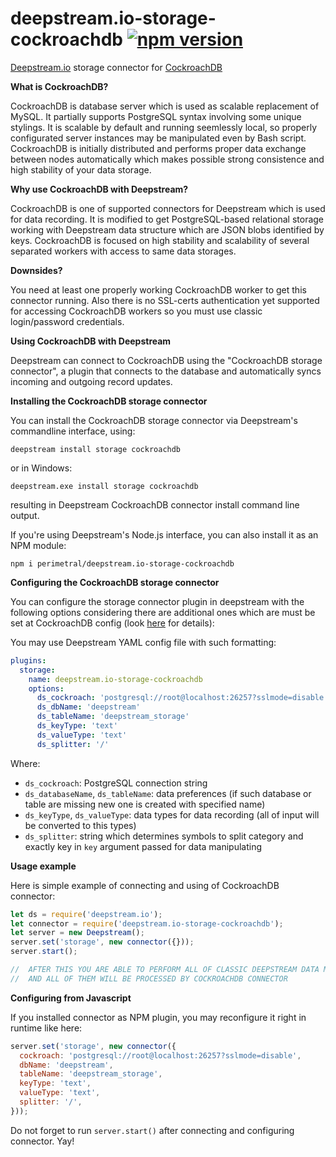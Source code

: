 # deepstream.io-storage-cockroachdb [![npm version](https://badge.fury.io/js/deepstream.io-storage-cockroachdb.svg)](https://badge.fury.io/js/deepstream.io-storage-cockroachdb)

[Deepstream.io](http://deepstream.io) storage connector for [CockroachDB](https://www.cockroachlabs.com/)

**What is CockroachDB?**

CockroachDB is database server which is used as scalable replacement of MySQL. It partially supports PostgreSQL syntax involving some unique stylings. It is scalable by default and running seemlessly local, so properly configurated server instances may be manipulated even by Bash script. CockroachDB is initially distributed and performs proper data exchange between nodes automatically which makes possible strong consistence and high stability of your data storage.

**Why use CockroachDB with Deepstream?**

CockroachDB is one of supported connectors for Deepstream which is used for data recording. It is modified to get PostgreSQL-based relational storage working with Deepstream data structure which are JSON blobs identified by keys. CockroachDB is focused on high stability and scalability of several separated workers with access to same data storages.

**Downsides?**

You need at least one properly working CockroachDB worker to get this connector running. Also there is no SSL-certs authentication yet supported for accessing CockroachDB workers so you must use classic login/password credentials.

**Using CockroachDB with Deepstream**

Deepstream can connect to CockroachDB using the "CockroachDB storage connector", a plugin that connects to the database and automatically syncs incoming and outgoing record updates.

**Installing the CockroachDB storage connector**

You can install the CockroachDB storage connector via Deepstream's commandline interface, using:

`deepstream install storage cockroachdb`

or in Windows:

`deepstream.exe install storage cockroachdb`

resulting in Deepstream CockroachDB connector install command line output.

If you're using Deepstream's Node.js interface, you can also install it as an NPM module:

`npm i perimetral/deepstream.io-storage-cockroachdb`

**Configuring the CockroachDB storage connector**

You can configure the storage connector plugin in deepstream with the following options considering there are additional ones which are must be set at CockroachDB config (look [here](https://www.cockroachlabs.com/) for details):

You may use Deepstream YAML config file with such formatting:

```yaml
plugins:
  storage:
    name: deepstream.io-storage-cockroachdb
    options:
      ds_cockroach: 'postgresql://root@localhost:26257?sslmode=disable'
      ds_dbName: 'deepstream'
      ds_tableName: 'deepstream_storage'
      ds_keyType: 'text'
      ds_valueType: 'text'
      ds_splitter: '/'
```
Where:

* `ds_cockroach`: PostgreSQL connection string
* `ds_databaseName`, `ds_tableName`: data preferences (if such database or table are missing new one is created with specified name)
* `ds_keyType`, `ds_valueType`: data types for data recording (all of input will be converted to this types)
* `ds_splitter`: string which determines symbols to split category and exactly key in `key` argument passed for data manipulating

**Usage example**

Here is simple example of connecting and using of CockroachDB connector:

```javascript
let ds = require('deepstream.io');
let connector = require('deepstream.io-storage-cockroachdb');
let server = new Deepstream();
server.set('storage', new connector({}));
server.start();

//  AFTER THIS YOU ARE ABLE TO PERFORM ALL OF CLASSIC DEEPSTREAM DATA MANIPULATIONS
//  AND ALL OF THEM WILL BE PROCESSED BY COCKROACHDB CONNECTOR
```

**Configuring from Javascript**

If you installed connector as NPM plugin, you may reconfigure it right in runtime like here:

```javascript
server.set('storage', new connector({
  cockroach: 'postgresql://root@localhost:26257?sslmode=disable',
  dbName: 'deepstream',
  tableName: 'deepstream_storage',
  keyType: 'text',
  valueType: 'text',
  splitter: '/',
}));
```

Do not forget to run `server.start()` after connecting and configuring connector.
Yay!
